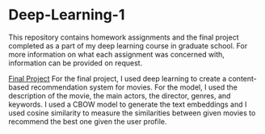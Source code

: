 # Deep-Learning-1

This repository contains homework assignments and the final project completed as a part of my deep learning course in graduate school. For more information on what each assignment was concerned with, information can be provided on request.

[Final Project](https://github.com/rohitpenumarti/Deep-Learning-1/tree/master/Final-Project)
For the final project, I used deep learning to create a content-based recommendation system for movies. For the model, I used the description of the movie, the main actors, the director, genres, and keywords. I used a CBOW model to generate the text embeddings and I used cosine similarity to measure the similarities between given movies to recommend the best one given the user profile.
